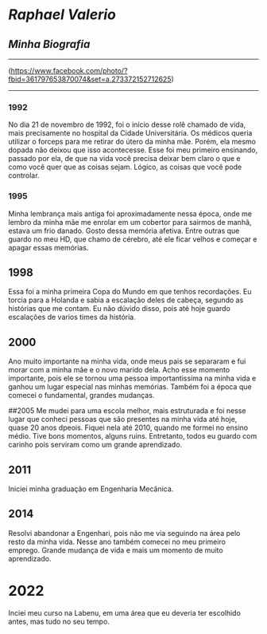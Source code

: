 # _Raphael Valerio_
## _Minha Biografia_

---

(https://www.facebook.com/photo/?fbid=361797653870074&set=a.273372152712625)

---

### 1992

No dia 21 de novembro de 1992, foi o início desse rolê chamado de vida, mais precisamente no hospital da Cidade Universitária.
Os médicos queria utilizar o forceps para me retirar do útero da minha mãe. Porém, ela mesmo dopada não deixou que isso acontecesse.
Esse foi meu primeiro ensinando, passado por ela, de que na vida você precisa deixar bem claro o que e como você quer que as coisas sejam.
Lógico, as coisas que você pode controlar.

### 1995
Minha lembrança mais antiga foi aproximadamente nessa época, onde me lembro da minha mãe me enrolar em um cobertor para sairmos de manhã, estava um frio danado.
Gosto dessa memória afetiva. Entre outras que guardo no meu HD, que chamo de cérebro, até ele ficar velhos e começar e apagar essas memórias.

## 1998
Essa foi a minha primeira Copa do Mundo em que tenhos recordações. 
Eu torcia para a Holanda e sabia a escalação deles de cabeça, segundo as histórias que me contam. Eu não dúvido disso, pois até hoje guardo escalações
de varios times da história.

## 2000
Ano muito importante na minha vida, onde meus pais se separaram e fui morar com a minha mãe e o novo marido dela.
Acho esse momento importante, pois ele se tornou uma pessoa importantissíma na minha vida e ganhou um lugar especial nas minhas memórias.
Também foi a época que comecei o fundamental, grandes mudanças.

##2005
Me mudei para uma escola melhor, mais estruturada e foi nesse lugar que conheci pessoas que são presentes na minha vida até hoje, quase 20 anos dpeois.
Fiquei nela até 2010, quando me formei no ensino médio.
Tive bons momentos, alguns ruins. Entretanto, todos eu guardo com carinho pois serviram como um grande aprendizado.

## 2011
Iniciei minha graduação em Engenharia Mecânica.

## 2014
Resolvi abandonar a Engenhari, pois não me via seguindo na área pelo resto da minha vida.
Nesse ano também comecei no meu primeiro emprego. Grande mudança de vida e mais um momento de muito aprendizado.

# 2022
Inciei meu curso na Labenu, em uma área que eu deveria ter escolhido antes, mas tudo no seu tempo.